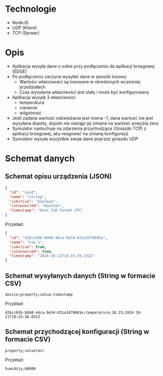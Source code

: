 # Technologie

- NodeJS
- UDP (Klient)
- TCP (Serwer)

# Opis

- Aplikacja wysyła dane o sobie przy podłączeniu do aplikacji brzegowej (EDGE)
- Po podłączeniu zaczyna wysyłać dane w sposób losowy:
  - Wartości właściwości są losowane w określonych wcześniej przedziałach
  - Czas wysyłania właściwości jest stały i może być konfigurowany
- Aplikacja wysyła 3 właściwości:
  - temperatura
  - ciśnienie
  - wilgotność
- Jeśli zadana wartość odświeżania jest równa -1, dana wartość nie jest wysyłana dopóty, dopóki nie nastąpi jej 
  zmiana na wartość powyżej zera
- Symulator nasłuchuje na zdarzenia przychodzące (Gniazdo TCP) z aplikacji brzegowej, aby reagować na zmianę 
  konfiguracji
- Symulator wysyła wszystkie swoje dane poprzez gniazdo UDP

# Schemat danych

## Schemat opisu urządzenia (JSON)

```JSON
{
  "id": "uuid",
  "name": "string",
  "isActive": "boolean",
  "isConnected": "boolean",
  "timestamp": "Date ISO Format UTC"
}
```

Przykład:

```JSON
{
  "id": "d26ccb5b-8d40-44ca-9e34-831a3470681e",
  "name": "sim_1",
  "isActive": true,
  "isConnected": true,
  "timestamp": "2024-10-21T14:15:39.231Z"
}
```

## Schemat wysyłanych danych (String w formacie CSV)

```CSV
device;property;value;timestamp
```

Przykład:

```CSV
d26ccb5b-8d40-44ca-9e34-831a3470681e;temperature;18.23;2024-10-21T10:23:38.031Z
```

## Schemat przychodzącej konfiguracji (String w formacie CSV)

```CSV
property;value(ms)
```

Przykład:

```CSV
humidity;60000
```